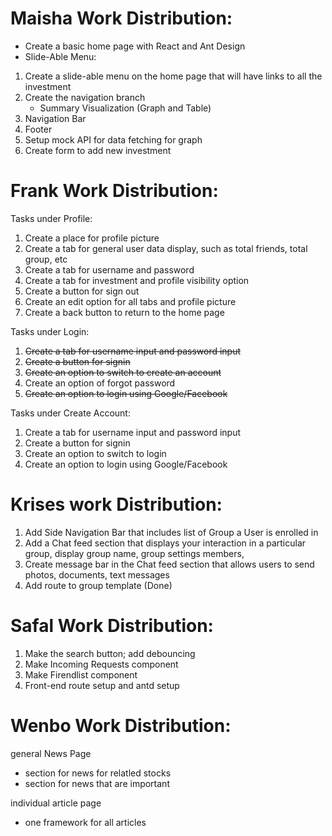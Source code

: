 # Maisha Work Distribution:
- Create a basic home page with React and Ant Design
- Slide-Able Menu:
1. Create a slide-able menu on the home page that will have links to all the investment
2. Create the navigation branch
    - Summary Visualization (Graph and Table)
3. Navigation Bar
4. Footer
5. Setup mock API for data fetching for graph
6. Create form to add new investment

# Frank Work Distribution:
Tasks under Profile:

1. Create a place for profile picture
2. Create a tab for general user data display, such as total friends, total group, etc
3. Create a tab for username and password
4. Create a tab for investment and profile visibility option
5. Create a button for sign out
6. Create an edit option for all tabs and profile picture
7. Create a back button to return to the home page

Tasks under Login:

1. ~~Create a tab for username input and password input~~
2. ~~Create a button for signin~~
3. ~~Create an option to switch to create an account~~
4. Create an option of forgot password
5. ~~Create an option to login using Google/Facebook~~

Tasks under Create Account:

1. Create a tab for username input and password input
2. Create a button for signin
3. Create an option to switch to login
4. Create an option to login using Google/Facebook


# Krises work Distribution:
1. Add Side Navigation Bar that includes list of Group a User is enrolled in
2. Add a Chat feed section that displays your interaction in a particular group, display group name, group settings members, 
3. Create message bar in the Chat feed section that allows users to send photos, documents, text messages
4. Add route to group template (Done)


# Safal Work Distribution:
1. Make the search button; add debouncing
2. Make Incoming Requests component
3. Make Firendlist component
4. Front-end route setup and antd setup

# Wenbo Work Distribution:
general News Page

- section for news for relatled stocks
- section for news that are important

individual article page

- one framework for all articles